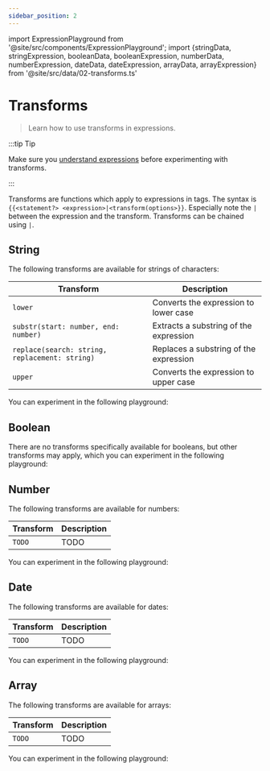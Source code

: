 ```yaml
---
sidebar_position: 2
---
```


import ExpressionPlayground from '@site/src/components/ExpressionPlayground';
import {stringData, stringExpression, booleanData, booleanExpression, numberData, numberExpression, dateData, dateExpression, arrayData, arrayExpression} from '@site/src/data/02-transforms.ts'

# Transforms

> Learn how to use transforms in expressions.

:::tip Tip

Make sure you [understand expressions](./01-expressions.md) before experimenting with transforms.

:::

Transforms are functions which apply to expressions in tags. The syntax is `{{<statement?> <expression>|<transform(options>}}`.
Especially note the `|` between the expression and the transform. Transforms can be chained using `|`.

## String

The following transforms are available for strings of characters:

| Transform                                      | Description                            |
|------------------------------------------------|----------------------------------------|
| `lower`                                        | Converts the expression to lower case  |
| `substr(start: number, end: number)`           | Extracts a substring of the expression |
| `replace(search: string, replacement: string)` | Replaces a substring of the expression |
| `upper`                                        | Converts the expression to upper case  |

You can experiment in the following playground:

<ExpressionPlayground data={stringData} expression={stringExpression} height="260px"></ExpressionPlayground>

## Boolean

There are no transforms specifically available for booleans, but other transforms may apply, which you can experiment in the following playground:

<ExpressionPlayground data={booleanData} expression={booleanExpression} height="80px"></ExpressionPlayground>

## Number

The following transforms are available for numbers:

| Transform                                  | Description                            |
|--------------------------------------------|----------------------------------------|
| `TODO`                                     | TODO                                   |

You can experiment in the following playground:

<ExpressionPlayground data={numberData} expression={numberExpression} height="260px"></ExpressionPlayground>

## Date

The following transforms are available for dates:

| Transform                                  | Description                            |
|--------------------------------------------|----------------------------------------|
| `TODO`                                     | TODO                                   |

You can experiment in the following playground:

<ExpressionPlayground data={dateData} expression={dateExpression} height="260px"></ExpressionPlayground>

## Array

The following transforms are available for arrays:

| Transform                                  | Description                            |
|--------------------------------------------|----------------------------------------|
| `TODO`                                     | TODO                                   |

You can experiment in the following playground:

<ExpressionPlayground data={arrayData} expression={arrayExpression} height="260px"></ExpressionPlayground>